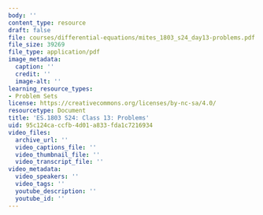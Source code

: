 ```yaml
---
body: ''
content_type: resource
draft: false
file: courses/differential-equations/mites_1803_s24_day13-problems.pdf
file_size: 39269
file_type: application/pdf
image_metadata:
  caption: ''
  credit: ''
  image-alt: ''
learning_resource_types:
- Problem Sets
license: https://creativecommons.org/licenses/by-nc-sa/4.0/
resourcetype: Document
title: 'ES.1803 S24: Class 13: Problems'
uid: 95c124ca-ccfb-4d01-a833-fda1c7216934
video_files:
  archive_url: ''
  video_captions_file: ''
  video_thumbnail_file: ''
  video_transcript_file: ''
video_metadata:
  video_speakers: ''
  video_tags: ''
  youtube_description: ''
  youtube_id: ''
---
```


